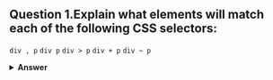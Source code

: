 ## Question 1.Explain what elements will match each of the following CSS selectors:

`div , p`
`div p`
`div > p`
`div + p`
`div ~ p`

<details><summary><b>Answer</b></summary>

1. div, p - Selects all <div> elements and all <p> elements
2. div p - Selects all <p> elements that are anywhere inside a <div> element
3. div > p - Selects all <p> elements where the immediate parent is a <div> element
4. div + p - Selects all <p> elements that are placed immediately after a <div> element
5. div ~ p - Selects all <p> elements that are anywhere preceded by a <div> element

</details>


<!-- ## Question 1. What's the difference between `undefined` and `not defined` in JavaScript

<details><summary><b>Answer</b></summary>

In JavaScript if you try to use a variable that doesn't exist and has not been declared, then JavaScript will throw an error `var name is not defined` and the script will stop executing thereafter. But If you use `typeof undeclared_variable` then it will return `undefined`.

Before starting further discussion let's understand the difference between declaration and definition.

`var x` is a declaration because we are not defining what value it holds yet, but we are declaring its existence and the need for memory allocation.

```javascript
var x; // declaring x
console.log(x); // output: undefined
```

`var x = 1` is both declaration and definition, here declaration and assignment of value happen inline for variable x—what we are doing is called "initialisation". In JavaScript both variable declarations and function declarations go to the top of the scope in which they are declared, then assignment happens—this series of events is called "hoisting".

A variable can be declared but not defined. When we try to access it, It will result `undefined`.

```javascript
var x; // Declaration
typeof x === 'undefined'; // Will return true
```

A variable can be neither declared nor defined. When we try to reference such variable then the result will be `not defined`.

```javascript
console.log(y);  // Output: ReferenceError: y is not defined
```

### Ref Link:
[http://stackoverflow.com/questions/20822022/javascript-variable-definition-declaration](http://stackoverflow.com/questions/20822022/javascript-variable-definition-declaration)

</details> -->